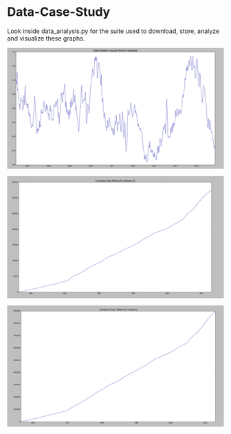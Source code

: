 # Data-Case-Study

Look inside data_analysis.py for the suite used to download, store, analyze and visualize these graphs.

![Alt text](https://github.com/chrischang7312/Data-Case-Study/blob/master/longshortratio.jpg?raw=true "Ratio between Long and Short for Soybeans")

![Alt text](https://github.com/chrischang7312/Data-Case-Study/blob/master/cumuloil.jpg?raw=true "Cumulative Daily Returns for Soybean Oil")

![Alt text](https://github.com/chrischang7312/Data-Case-Study/blob/master/cumulsoy.jpg?raw=true "Cumulative Daily Returns for Soybeans")
